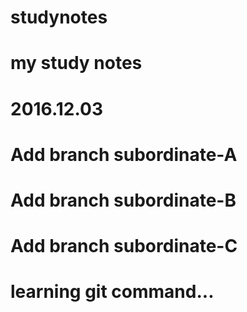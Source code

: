 # studynotes
# my study notes
# 2016.12.03

# Add branch subordinate-A
# Add branch subordinate-B
# Add branch subordinate-C

# learning git command...


